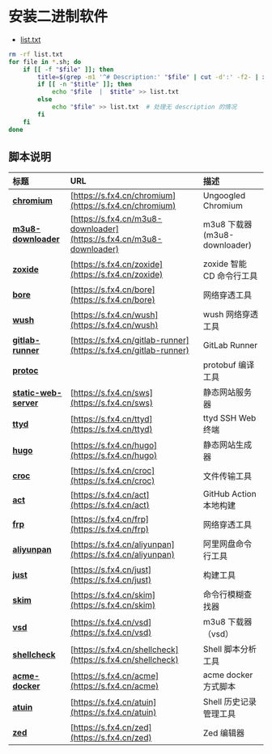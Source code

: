 # 安装二进制软件

- [list.txt](list.txt)

```bash
rm -rf list.txt
for file in *.sh; do
    if [[ -f "$file" ]]; then
        title=$(grep -m1 '^# Description:' "$file" | cut -d':' -f2- | xargs)  # 提取标题
        if [[ -n "$title" ]]; then
            echo "$file  |  $title" >> list.txt
        else
            echo "$file" >> list.txt  # 处理无 description 的情况
        fi
    fi
done
```

## 脚本说明

| **标题** | **URL** | **描述** |
|:---|:---|:---|
| [**chromium**](./chromium.sh) | [https://s.fx4.cn/chromium](https://s.fx4.cn/chromium) | Ungoogled Chromium |
| [**m3u8-downloader**](./m3u8-downloader.sh) | [https://s.fx4.cn/m3u8-downloader](https://s.fx4.cn/m3u8-downloader) | m3u8 下载器 (m3u8-downloader) |
| [**zoxide**](./zoxide.sh) | [https://s.fx4.cn/zoxide](https://s.fx4.cn/zoxide) | zoxide 智能 CD 命令行工具 |
| [**bore**](./bore.sh) | [https://s.fx4.cn/bore](https://s.fx4.cn/bore) | 网络穿透工具 |
| [**wush**](./wush.sh) | [https://s.fx4.cn/wush](https://s.fx4.cn/wush) | wush 网络穿透工具 |
| [**gitlab-runner**](./gitlab-runner.sh) | [https://s.fx4.cn/gitlab-runner](https://s.fx4.cn/gitlab-runner) | GitLab Runner |
| [**protoc**](./protoc.sh) |  | protobuf 编译工具 |
| [**static-web-server**](./static-web-server.sh) | [https://s.fx4.cn/sws](https://s.fx4.cn/sws) | 静态网站服务器 |
| [**ttyd**](./ttyd.sh) | [https://s.fx4.cn/ttyd](https://s.fx4.cn/ttyd) | ttyd SSH Web 终端 |
| [**hugo**](./hugo.sh) | [https://s.fx4.cn/hugo](https://s.fx4.cn/hugo) | 静态网站生成器 |
| [**croc**](./croc.sh) | [https://s.fx4.cn/croc](https://s.fx4.cn/croc) | 文件传输工具 |
| [**act**](./act.sh) | [https://s.fx4.cn/act](https://s.fx4.cn/act) | GitHub Action 本地构建 |
| [**frp**](./frp.sh) | [https://s.fx4.cn/frp](https://s.fx4.cn/frp) | 网络穿透工具 |
| [**aliyunpan**](./aliyunpan.sh) | [https://s.fx4.cn/aliyunpan](https://s.fx4.cn/aliyunpan) | 阿里网盘命令行工具 |
| [**just**](./just.sh) | [https://s.fx4.cn/just](https://s.fx4.cn/just) | 构建工具 |
| [**skim**](./skim.sh) | [https://s.fx4.cn/skim](https://s.fx4.cn/skim) | 命令行模糊查找器 |
| [**vsd**](./vsd.sh) | [https://s.fx4.cn/vsd](https://s.fx4.cn/vsd) | m3u8 下载器 （vsd） |
| [**shellcheck**](./shellcheck.sh) | [https://s.fx4.cn/shellcheck](https://s.fx4.cn/shellcheck) | Shell 脚本分析工具 |
| [**acme-docker**](./acme-docker.sh) | [https://s.fx4.cn/acme](https://s.fx4.cn/acme) | acme docker 方式脚本 |
| [**atuin**](./atuin.sh) | [https://s.fx4.cn/atuin](https://s.fx4.cn/atuin) | Shell 历史记录管理工具 |
| [**zed**](./zed.sh) | [https://s.fx4.cn/zed](https://s.fx4.cn/zed) | Zed 编辑器 |
